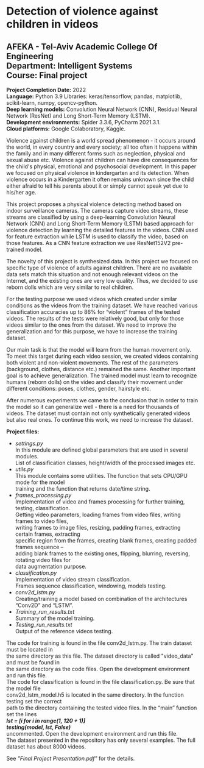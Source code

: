 # Detection of violence against children in videos
## AFEKA - Tel-Aviv Academic College Of Engineering<br/>Department: Intelligent Systems<br/>Course: Final project

**Project Completion Date:** 2022<br/>
**Language:** Python 3.9 Libraries: keras/tensorflow, pandas, matplotlib, scikit-learn, numpy, opencv-python.<br/>
**Deep learning models:** Convolution Neural Network (CNN), Residual Neural Network (ResNet) and Long Short-Term Memory (LSTM).<br/>
**Development environments:** Spider 3.3.6, PyCharm 2021.3.1.<br/>
**Cloud platforms:** Google Colaboratory, Kaggle.<br/>

Violence against children is a world spread phenomenon - it occurs around the world, in every country and every society; 
all too often it happens within the family and in many different forms such as neglection, physical and sexual abuse etc. Violence against children can have dire consequences for the child's physical, emotional and psychosocial development. In this paper we focused on physical violence in kindergarten and its detection. When violence occurs in a Kindergarten it often remains unknown since the child either afraid to tell his parents about it or simply cannot speak yet due to his/her age.

This project proposes a physical violence detecting method based on indoor surveillance cameras. The cameras capture video streams, these streams are
classified by using a deep-learning Convolution Neural Network (CNN) and Long Short-Term Memory (LSTM) based approach for violence detection by learning the
detailed features in the videos. CNN used for feature extraction while LSTM is used to classify the video, based on those features. 
As a CNN feature extraction we use ResNet152V2 pre-trained model.

The novelty of this project is synthesized data. In this project we focused on specific type of violence of adults against children. There are no available data sets match this situation and not enough relevant videos on the Internet, and the existing ones are very low quality. Thus, we decided to use reborn dolls which are very similar to real children.

For the testing purpose we used videos which created under similar conditions as
the videos from the training dataset. We have reached various classification
accuracies up to 86% for “violent” frames of the tested videos. The results of the tests were relatively good, but only for those videos similar to the ones from the dataset. We need to improve the generalization and for this purpose, we have to
increase the training dataset.

Our main task is that the model will learn from the human movement only. To meet this target during each video session, we created videos containing both violent and non-violent movements. The rest of the parameters (background, clothes, distance etc.) remained the same.
Another important goal is to achieve generalization. The trained model must learn to
recognize humans (reborn dolls) on the video and classify their movement under
different conditions: poses, clothes, gender, hairstyle etc. 

After numerous experiments we came to the conclusion that in order to train the model so it can generalize well - there is a need for thousands of videos. The dataset must contain not only synthetically generated videos but also real ones. To continue this work, we need to increase the dataset. 


**Project files:**<br/>
* *settings.py*<br/>
In this module are defined global parameters that are used in several modules.<br/>
List of classification classes, height/width of the processed images etc.<br/>
* *utils.py*<br/>
This module contains some utilities. The function that sets CPU/GPU mode for the model<br/>
training and the function that returns date/time string.<br/>
* *frames_processing.py*<br/>
Implementation of video and frames processing for further training, testing, classification.<br/>
Getting video parameters, loading frames from video files, writing frames to video files,<br/>
writing frames to image files, resizing, padding frames, extracting certain frames, extracting<br/>
specific region from the frames, creating blank frames, creating padded frames sequence –<br/>
adding blank frames to the existing ones, flipping, blurring, reversing, rotating video files for<br/>
data augmentation purpose.<br/>
* *classification.py*<br/>
Implementation of video stream classification.<br/>
Frames sequence classification, windowing, models testing.<br/>
* *conv2d_lstm.py*<br/>
Creating/training a model based on combination of the architectures “Conv2D” and “LSTM”.<br/>
* *Training_run_results.txt*<br/>
Summary of the model training.<br/>
* *Testing_run_results.txt*<br/>
Output of the reference videos testing.<br/>

The code for training is found in the file conv2d_lstm.py. The train dataset must be located in<br/>
the same directory as this file. The dataset directory is called "video_data" and must be found in<br/>
the same directory as the code files. Open the development environment and run this file.<br/>
The code for classification is found in the file classification.py. Be sure that the model file<br/>
conv2d_lstm_model.h5 is located in the same directory. In the function testing set the correct<br/>
path to the directory containing the tested video files. In the “main” function set the lines <br/>
***lst = [i for i in range(1, 120 + 1)] <br/>
testing(model, lst, False)*** <br/>
uncommented. Open the development environment and run this file.<br/>
The dataset presented in the repository has only several examples. The full dataset has about 8000 videos.<br/>

See *"Final Project Presentation.pdf"* for the details.
